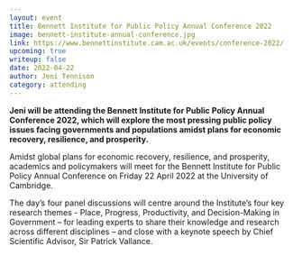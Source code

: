 ```yaml
---
layout: event
title: Bennett Institute for Public Policy Annual Conference 2022
image: bennett-institute-annual-conference.jpg
link: https://www.bennettinstitute.cam.ac.uk/events/conference-2022/
upcoming: true
writeup: false
date: 2022-04-22
author: Jeni Tennison
category: attending
---
```

**Jeni will be attending the Bennett Institute for Public Policy Annual Conference 2022, which will explore the most pressing public policy issues facing governments and populations amidst plans for economic recovery, resilience, and prosperity.**

<!--more-->

Amidst global plans for economic recovery, resilience, and prosperity, academics and policymakers will meet for the Bennett Institute for Public Policy Annual Conference on Friday 22 April 2022 at the University of Cambridge.

The day’s four panel discussions will centre around the Institute’s four key research themes -  Place, Progress, Productivity, and Decision-Making in Government – for leading experts to share their knowledge and research across different disciplines – and close with a keynote speech by Chief Scientific Advisor, Sir Patrick Vallance.
